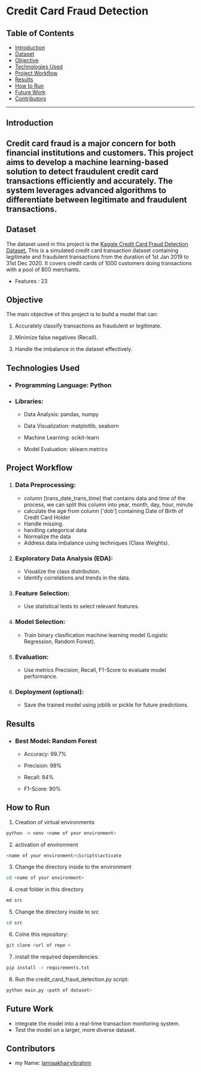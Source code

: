 # Credit Card Fraud Detection
## Table of Contents
- [Introduction](#introduction)
- [Dataset](#dataset)
- [Objective](#objective)
- [Technologies Used](#technologies-Used)
- [Project Workflow](#project-Workflow)
- [Results](#results)
- [How to Run](#how-to-run)
- [Future Work](#future-Work)
- [Contributors](#contributors)
---
## Introduction
Credit card fraud is a major concern for both financial institutions and customers. This project aims to develop a machine learning-based solution to detect fraudulent credit card transactions efficiently and accurately. The system leverages advanced algorithms to differentiate between legitimate and fraudulent transactions.
---

## Dataset
The dataset used in this project is the [Kaggle Credit Card Fraud Detection Dataset.](#https://www.kaggle.com/datasets/kartik2112/fraud-detection?select=fraudTrain.csv)
This is a simulated credit card transaction dataset containing legitimate and fraudulent transactions from the duration of 1st Jan 2019 to 31st Dec 2020. It covers credit cards of 1000 customers doing transactions with a pool of 800 merchants.

- Features : 23

## Objective
The main objective of this project is to build a model that can:

1. Accurately classify transactions as fraudulent or legitimate.


2. Minimize false negatives (Recall).


3. Handle the imbalance in the dataset effectively.

## Technologies Used
- ### Programming Language: Python

- ### Libraries:

   - Data Analysis: pandas, numpy

   - Data Visualization: matplotlib, seaborn

   - Machine Learning: scikit-learn

   - Model Evaluation: sklearn.metrics

## Project Workflow
1. ### Data Preprocessing:
   - column [trans_date_trans_time] that contains data and time of the process, we can split this column into year, month, day, hour, minute
   - calculate the age from column ['dob'] containing Date of Birth of Credit Card Holder
   - Handle missing.
   - handling categorical data
   - Normalize the data
   - Address data imbalance using techniques (Class Weights).
2. ### Exploratory Data Analysis (EDA):
   - Visualize the class distribution.
   - Identify correlations and trends in the data.
3. ### Feature Selection:
   - Use statistical tests to select relevant features.
4.  ### Model Selection:
    - Train binary clasification machine learning model (Logistic Regression, Random Forest).
5. ### Evaluation:
   - Use metrics Precision, Recall, F1-Score to evaluate model performance.
6. ### Deployment (optional):
   - Save the trained model using joblib or pickle for future predictions.


## Results
- ### Best Model: Random Forest

  - Accuracy: 99.7%

  - Precision: 99%

  - Recall: 84%

  - F1-Score: 90%

## How to Run
1. Creation of virtual environments
```Bash
python -m venv <name of your environment>
```
2. activation of environment
```Bash
<name of your environment>\Scripts\activate
```
3. Change the directory inside to the environment
```Bash 
cd <name of your environment>
```
4. creat folder in this directory
```Bash 
md src
```
5. Change the directory inside to src
```Bash
cd src
```
6. Colne this repository:
```Bash
git clone <url of repo >
```
7. install the required dependencies:
```Bash 
pip install -r requirements.txt
```
8. Run the credit_card_fraud_detection.py script:
```Bash 
python main.py <path of dataset>
```
## Future Work
- integrate the model into a real-time transaction monitoring system.
- Test the model on a larger, more diverse dataset.

## Contributors
- my Name: [lamiaakhairyibrahim](#https://github.com/lamiaakhairyibrahim)




